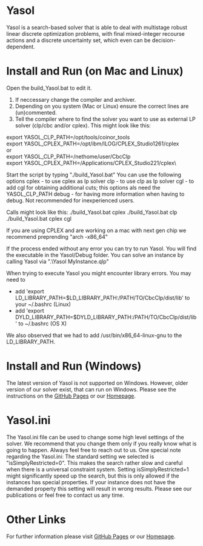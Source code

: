 # Yasol
Yasol is a search-based solver that is able to deal with multistage robust linear discrete optimization problems, with final mixed-integer recourse actions and a discrete uncertainty set, which even can be decision-dependent.

# Install and Run (on Mac and Linux)
Open the build_Yasol.bat to edit it.
1. If neccessary change the compiler and archiver.
2. Depending on you system (Mac or Linux) ensure the correct lines are (un)commented. 
3. Tell the compiler where to find the solver you want to use as external LP solver (clp/cbc and/or cplex). This might look like this:

export YASOL_CLP_PATH=/opt/tools/coinor_tools\
export YASOL_CPLEX_PATH=/opt/ibm/ILOG/CPLEX_Studio1261/cplex\
or\
export YASOL_CLP_PATH=/nethome/user/CbcClp\
export YASOL_CPLEX_PATH=/Applications/CPLEX_Studio221/cplex\

Start the script by typing "./build_Yasol.bat"
You can use the following options
cplex  - to use cplex as lp solver
clp    - to use clp as lp solver
cgl    - to add cgl for obtaining additional cuts; this options als need the YASOL_CLP_PATH
debug  - for having more information when having to debug. Not recommended for inexperienced users.

Calls might look like this:
./build_Yasol.bat cplex
./build_Yasol.bat clp
./build_Yasol.bat cplex cgl

If you are using CPLEX and are working on a mac with next gen chip we recommend preprending "arch -x86_64"

If the process ended without any error you can try to run Yasol. You will find the executable in the Yasol/Debug folder.
You can solve an instance by calling Yasol via ".\Yasol MyInstance.qlp"

When trying to execute Yasol you might encounter library errors. You may need to
  - add 'export LD_LIBRARY_PATH=$LD_LIBRARY_PATH:/PATH/TO/CbcClp/dist/lib' to your ~/.bashrc (Linux)
  - add 'export DYLD_LIBRARY_PATH=$DYLD_LIBRARY_PATH:/PATH/TO/CbcClp/dist/lib' to ~/.bashrc (OS X)

We also observed that we had to add /usr/bin/x86_64-linux-gnu to the LD_LIBRARY_PATH.

# Install and Run (Windows)
The latest version of Yasol is not supported on Windows. However, older version of our solver exist, that can run on Windows. Please see the instructions on the [GitHub Pages](https://yasolqipsolver.github.io/yasol.github.io/)
or our [Homepage](http://www.q-mip.org/). 
# Yasol.ini
The Yasol.ini file can be used to change some high level settings of the solver. We recommend that you change them only if you really know what is going to happen. Always feel free to reach out to us.
One special note regarding the Yasol.ini: The standard setting we selected is "isSimplyRestricted=0". This makes the search rather slow and careful when there is a universal constraint system. 
Setting isSimplyRestricted=1 might significantly speed up the search, but this is only allowed if the instances has special properties. If your instance does not have the demanded property this setting will
result in wrong results. Please see our publications or feel free to contact us any time.

# Other Links
For further information please visit
[GitHub Pages](https://yasolqipsolver.github.io/yasol.github.io/)
or our [Homepage](http://www.q-mip.org/).
